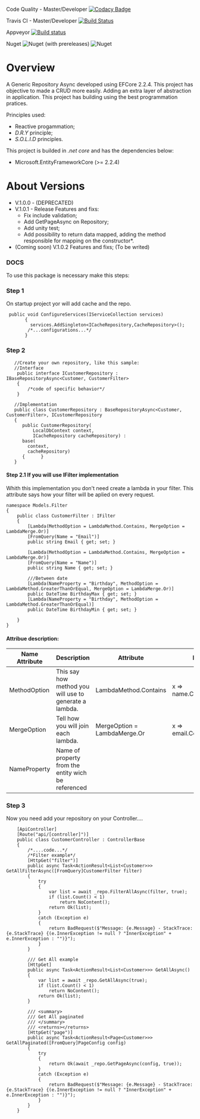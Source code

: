 Code Quality - Master/Developer
[![Codacy Badge](https://api.codacy.com/project/badge/Grade/b2b523e13d4b490187071837e8574570)](https://www.codacy.com/app/guilhermecaixeta/Generic.Service.DotNetCore2.2?utm_source=github.com&amp;utm_medium=referral&amp;utm_content=guilhermecaixeta/Generic.Service.DotNetCore2.2&amp;utm_campaign=Badge_Grade)

Travis CI - Master/Developer
[![Build Status](https://travis-ci.org/guilhermecaixeta/Generic.Repository.EFCore.svg?branch=master)](https://travis-ci.org/guilhermecaixeta/Generic.Repository.EFCore)

Appveyor
[![Build status](https://ci.appveyor.com/api/projects/status/bv400l6e1wpd1de9?svg=true)](https://ci.appveyor.com/project/guilhermecaixeta/generic-repository-efcore)

Nuget
![Nuget (with prereleases)](https://img.shields.io/nuget/vpre/Generic.RepositoryAsync.EFCore?label=Nuget%20Version)
![Nuget](https://img.shields.io/nuget/dt/Generic.RepositoryAsync.EFCore?label=Nuget%20Download)

# Overview
A Generic Repository Async developed using EFCore 2.2.4.
This project has objective to made a CRUD more easily.
Adding an extra layer of abstraction in application.
This project has building using the best programmation pratices.

Principles used:
   * Reactive progammation;
   * *D.R.Y* principle;
   * *S.O.L.I.D* principles.

This project is builded in *.net core* and has the dependencies below:
   * Microsoft.EntityFrameworkCore (>= 2.2.4) 

# About Versions
* V.1.0.0 - (DEPRECATED)
* V.1.0.1 - Release
  Features and fixs:
    * Fix include validation;
    * Add GetPageAsync on Repository;
    * Add unity test; 
    * Add possibility to return data mapped, adding the method responsible for mapping on the constructor*.
 * (Coming soon) V.1.0.2
  Features and fixs;
  (To be writed)

### DOCS
 To use this package is necessary make this steps:

### Step 1
On startup project yor will add cache and the repo.

 ```
  public void ConfigureServices(IServiceCollection services)
        {
          services.AddSingleton<ICacheRepository,CacheRepository>();
         /*...configurations...*/
        }
 ```
 

### Step 2

```
   //Create your own repository, like this sample:
   //Interface
    public interface ICustomerRepository : IBaseRepositoryAsync<Customer, CustomerFilter>
    {   
        /*code of specific behavior*/
    }

   //Implementation   
   public class CustomerRepository : BaseRepositoryAsync<Customer, CustomerFilter>, ICustomerRepository
   {
      public CustomerRepository(
          LocalDbContext context, 
          ICacheRepository cacheRepository) : 
      base(
        context, 
        cacheRepository)
      {      }
   }
```

#### Step 2.1 If you will use IFilter implementation
Whith this implementation you don't need create a lambda in your filter.
This attribute says how your filter will be aplied on every request.
```
namespace Models.Filter
{
    public class CustomerFilter : IFilter
    {
        [Lambda(MethodOption = LambdaMethod.Contains, MergeOption = LambdaMerge.Or)]
        [FromQuery(Name = "Email")]
        public string Email { get; set; }

        [Lambda(MethodOption = LambdaMethod.Contains, MergeOption = LambdaMerge.Or)]
        [FromQuery(Name = "Name")]
        public string Name { get; set; }
        
        ///Between date
        [Lambda(NameProperty = "Birthday", MethodOption = LambdaMethod.GreaterThanOrEqual, MergeOption = LambdaMerge.Or)]
        public DateTime BirthdayMax { get; set; }
        [Lambda(NameProperty = "Birthday", MethodOption = LambdaMethod.GreaterThanOrEqual)]
        public DateTime BirthdayMin { get; set; }

    }
}
```

#### Attribue description:
| Name Attribute | Description | Attribute | Example |
|----------------|-------------|-----------|---------|
| MethodOption | This say how method you will use to generate a lambda. |  LambdaMethod.Contains | x => name.Contais(x.name) |
| MergeOption  | Tell how you will join each lambda. | MergeOption = LambdaMerge.Or | x => email.Contains(x.email) || nome.Contains(x.name) |
| NameProperty | Name of property from the entity wich be referenced | |

### Step 3
Now you need add your repository on your Controller....
```
    [ApiController]
    [Route("api/[controller]")]
    public class CustomerController : ControllerBase
    {
        /*....code...*/
        /*Filter example*/
        [HttpGet("filter")]
        public async Task<ActionResult<List<Customer>>> GetAllFilterAsync([FromQuery]CustomerFilter filter)
        {
            try
            {
                var list = await _repo.FilterAllAsync(filter, true);
                if (list.Count() < 1)
                    return NoContent();
                return Ok(list);
            }
            catch (Exception e)
            {
                return BadRequest($"Message: {e.Message} - StackTrace: {e.StackTrace} {(e.InnerException != null ? "InnerException" + e.InnerException : "")}");
            }
        }

        /// Get All example
        [HttpGet]
        public async Task<ActionResult<List<Customer>>> GetAllAsync()
        {
            var list = await _repo.GetAllAsync(true);
            if (list.Count() < 1)
                return NoContent();
            return Ok(list);
        }

        /// <summary>
        /// Get All paginated
        /// </summary>
        /// <returns></returns>
        [HttpGet("page")]
        public async Task<ActionResult<Page<Customer>>> GetAllPaginated([FromQuery]PageConfig config)
        {
            try
            {
                return Ok(await _repo.GetPageAsync(config, true));
            }
            catch (Exception e)
            {
                return BadRequest($"Message: {e.Message} - StackTrace: {e.StackTrace} {(e.InnerException != null ? "InnerException" + e.InnerException : "")}");
            }
        }
    }

```

